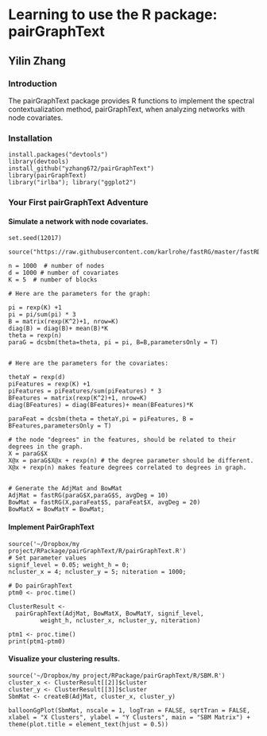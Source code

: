 
# Learning to use the R package: pairGraphText
## Yilin Zhang

### Introduction

The pairGraphText package provides R functions to implement the spectral contextualization method, pairGraphText, when analyzing networks with node covariates.

### Installation

```{r}
install.packages("devtools")
library(devtools)
install_github("yzhang672/pairGraphText")
library(pairGraphText)
library("irlba"); library("ggplot2")
```

### Your First pairGraphText Adventure

#### Simulate a network with node covariates.
```{r}
set.seed(12017)

source("https://raw.githubusercontent.com/karlrohe/fastRG/master/fastRDPG.R")

n = 1000  # number of nodes
d = 1000 # number of covariates
K = 5  # number of blocks

# Here are the parameters for the graph:

pi = rexp(K) +1
pi = pi/sum(pi) * 3
B = matrix(rexp(K^2)+1, nrow=K)
diag(B) = diag(B)+ mean(B)*K
theta = rexp(n)
paraG = dcsbm(theta=theta, pi = pi, B=B,parametersOnly = T)


# Here are the parameters for the covariates:

thetaY = rexp(d)
piFeatures = rexp(K) +1
piFeatures = piFeatures/sum(piFeatures) * 3
BFeatures = matrix(rexp(K^2)+1, nrow=K)
diag(BFeatures) = diag(BFeatures)+ mean(BFeatures)*K

paraFeat = dcsbm(theta = thetaY,pi = piFeatures, B = BFeatures,parametersOnly = T)

# the node "degrees" in the features, should be related to their degrees in the graph.
X = paraG$X
X@x = paraG$X@x + rexp(n) # the degree parameter should be different. X@x + rexp(n) makes feature degrees correlated to degrees in graph.


# Generate the AdjMat and BowMat
AdjMat = fastRG(paraG$X,paraG$S, avgDeg = 10)
BowMat = fastRG(X,paraFeat$S, paraFeat$X, avgDeg = 20)
BowMatX = BowMatY = BowMat;
```

#### Implement PairGraphText

```{r}
source('~/Dropbox/my project/RPackage/pairGraphText/R/pairGraphText.R')
# Set parameter values
signif_level = 0.05; weight_h = 0;
ncluster_x = 4; ncluster_y = 5; niteration = 1000;

# Do pairGraphText
ptm0 <- proc.time()

ClusterResult <-
  pairGraphText(AdjMat, BowMatX, BowMatY, signif_level,
         weight_h, ncluster_x, ncluster_y, niteration)

ptm1 <- proc.time()
print(ptm1-ptm0)
```

#### Visualize your clustering results.

```{r}
source('~/Dropbox/my project/RPackage/pairGraphText/R/SBM.R')
cluster_x <- ClusterResult[[2]]$cluster
cluster_y <- ClusterResult[[3]]$cluster
SbmMat <- createB(AdjMat, cluster_x, cluster_y)

balloonGgPlot(SbmMat, nscale = 1, logTran = FALSE, sqrtTran = FALSE, xlabel = "X Clusters", ylabel = "Y Clusters", main = "SBM Matrix") + theme(plot.title = element_text(hjust = 0.5))
```
